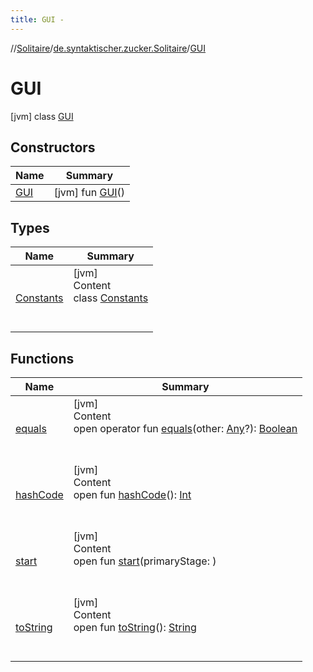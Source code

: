 ```yaml
---
title: GUI -
---
```

//[Solitaire](../../index.md)/[de.syntaktischer.zucker.Solitaire](../index.md)/[GUI](index.md)



# GUI  
 [jvm] class [GUI](index.md)   


## Constructors  
  
|  Name|  Summary| 
|---|---|
| <a name="de.syntaktischer.zucker.Solitaire/GUI/GUI/#/PointingToDeclaration/"></a>[GUI](-g-u-i.md)| <a name="de.syntaktischer.zucker.Solitaire/GUI/GUI/#/PointingToDeclaration/"></a> [jvm] fun [GUI](-g-u-i.md)()   <br>


## Types  
  
|  Name|  Summary| 
|---|---|
| <a name="de.syntaktischer.zucker.Solitaire/GUI.Constants///PointingToDeclaration/"></a>[Constants](-constants/index.md)| <a name="de.syntaktischer.zucker.Solitaire/GUI.Constants///PointingToDeclaration/"></a>[jvm]  <br>Content  <br>class [Constants](-constants/index.md)  <br><br><br>


## Functions  
  
|  Name|  Summary| 
|---|---|
| <a name="kotlin/Any/equals/#kotlin.Any?/PointingToDeclaration/"></a>[equals](../-undoable-command/index.md#%5Bkotlin%2FAny%2Fequals%2F%23kotlin.Any%3F%2FPointingToDeclaration%2F%5D%2FFunctions%2F77230370)| <a name="kotlin/Any/equals/#kotlin.Any?/PointingToDeclaration/"></a>[jvm]  <br>Content  <br>open operator fun [equals](../-undoable-command/index.md#%5Bkotlin%2FAny%2Fequals%2F%23kotlin.Any%3F%2FPointingToDeclaration%2F%5D%2FFunctions%2F77230370)(other: [Any](https://kotlinlang.org/api/latest/jvm/stdlib/kotlin/-any/index.html)?): [Boolean](https://kotlinlang.org/api/latest/jvm/stdlib/kotlin/-boolean/index.html)  <br><br><br>
| <a name="kotlin/Any/hashCode/#/PointingToDeclaration/"></a>[hashCode](../-undoable-command/index.md#%5Bkotlin%2FAny%2FhashCode%2F%23%2FPointingToDeclaration%2F%5D%2FFunctions%2F77230370)| <a name="kotlin/Any/hashCode/#/PointingToDeclaration/"></a>[jvm]  <br>Content  <br>open fun [hashCode](../-undoable-command/index.md#%5Bkotlin%2FAny%2FhashCode%2F%23%2FPointingToDeclaration%2F%5D%2FFunctions%2F77230370)(): [Int](https://kotlinlang.org/api/latest/jvm/stdlib/kotlin/-int/index.html)  <br><br><br>
| <a name="de.syntaktischer.zucker.Solitaire/GUI/start/#/PointingToDeclaration/"></a>[start](start.md)| <a name="de.syntaktischer.zucker.Solitaire/GUI/start/#/PointingToDeclaration/"></a>[jvm]  <br>Content  <br>open fun [start](start.md)(primaryStage: <ERROR CLASS>)  <br><br><br>
| <a name="kotlin/Any/toString/#/PointingToDeclaration/"></a>[toString](../-undoable-command/index.md#%5Bkotlin%2FAny%2FtoString%2F%23%2FPointingToDeclaration%2F%5D%2FFunctions%2F77230370)| <a name="kotlin/Any/toString/#/PointingToDeclaration/"></a>[jvm]  <br>Content  <br>open fun [toString](../-undoable-command/index.md#%5Bkotlin%2FAny%2FtoString%2F%23%2FPointingToDeclaration%2F%5D%2FFunctions%2F77230370)(): [String](https://kotlinlang.org/api/latest/jvm/stdlib/kotlin/-string/index.html)  <br><br><br>


